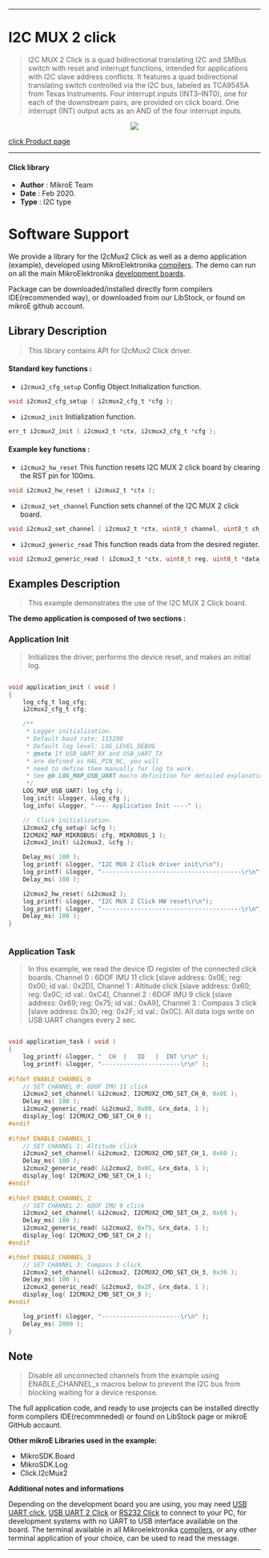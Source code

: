 
---
# I2C MUX 2 click

> I2C MUX 2 Click is a quad bidirectional translating I2C and SMBus switch with reset and interrupt functions, intended for applications with I2C slave address conflicts. It features a quad bidirectional translating switch controlled via the I2C bus, labeled as TCA9545A from Texas Instruments. Four interrupt inputs (INT3–INT0), one for each of the downstream pairs, are provided on click board. One interrupt (INT) output acts as an AND of the four interrupt inputs.

<p align="center">
  <img src="https://download.mikroe.com/images/click_for_ide/i2cmux2_click.png">
</p>

[click Product page](https://www.mikroe.com/i2c-mux-2-click)

---


#### Click library 

- **Author**        : MikroE Team
- **Date**          : Feb 2020.
- **Type**          : I2C type


# Software Support

We provide a library for the I2cMux2 Click 
as well as a demo application (example), developed using MikroElektronika 
[compilers](https://shop.mikroe.com/compilers). 
The demo can run on all the main MikroElektronika [development boards](https://shop.mikroe.com/development-boards).

Package can be downloaded/installed directly form compilers IDE(recommended way), or downloaded from our LibStock, or found on mikroE github account. 

## Library Description

> This library contains API for I2cMux2 Click driver.

#### Standard key functions :

- `i2cmux2_cfg_setup` Config Object Initialization function.
```c
void i2cmux2_cfg_setup ( i2cmux2_cfg_t *cfg ); 
```

- `i2cmux2_init` Initialization function.
```c
err_t i2cmux2_init ( i2cmux2_t *ctx, i2cmux2_cfg_t *cfg );
```

#### Example key functions :

- `i2cmux2_hw_reset` This function resets I2C MUX 2 click board by clearing the RST pin for 100ms.
```c
void i2cmux2_hw_reset ( i2cmux2_t *ctx );
```

- `i2cmux2_set_channel` Function sets channel of the I2C MUX 2 click board.
```c
void i2cmux2_set_channel ( i2cmux2_t *ctx, uint8_t channel, uint8_t ch_slave_address );
```

- `i2cmux2_generic_read` This function reads data from the desired register.
```c
void i2cmux2_generic_read ( i2cmux2_t *ctx, uint8_t reg, uint8_t *data_buf, uint8_t len );
```

## Examples Description

> This example demonstrates the use of the I2C MUX 2 Click board.

**The demo application is composed of two sections :**

### Application Init 

> Initializes the driver, performs the device reset, and makes an initial log.

```c

void application_init ( void )
{
    log_cfg_t log_cfg;
    i2cmux2_cfg_t cfg;

    /** 
     * Logger initialization.
     * Default baud rate: 115200
     * Default log level: LOG_LEVEL_DEBUG
     * @note If USB_UART_RX and USB_UART_TX 
     * are defined as HAL_PIN_NC, you will 
     * need to define them manually for log to work. 
     * See @b LOG_MAP_USB_UART macro definition for detailed explanation.
     */
    LOG_MAP_USB_UART( log_cfg );
    log_init( &logger, &log_cfg );
    log_info( &logger, "---- Application Init ----" );

    //  Click initialization.
    i2cmux2_cfg_setup( &cfg );
    I2CMUX2_MAP_MIKROBUS( cfg, MIKROBUS_1 );
    i2cmux2_init( &i2cmux2, &cfg );

    Delay_ms( 100 );
    log_printf( &logger, "I2C MUX 2 Click driver init\r\n");
    log_printf( &logger, "---------------------------------------\r\n");
    Delay_ms( 100 );

    i2cmux2_hw_reset( &i2cmux2 );
    log_printf( &logger, "I2C MUX 2 Click HW reset\r\n");
    log_printf( &logger, "---------------------------------------\r\n");
    Delay_ms( 100 );
}
  
```

### Application Task

> In this example, we read the device ID register of the connected click boards.
> Channel 0 : 6DOF IMU 11 click [slave address: 0x0E; reg: 0x00; id val.: 0x2D],
> Channel 1 : Altitude click    [slave address: 0x60; reg: 0x0C; id val.: 0xC4],
> Channel 2 : 6DOF IMU 9 click  [slave address: 0x69; reg: 0x75; id val.: 0xA9],
> Channel 3 : Compass 3 click   [slave address: 0x30; reg: 0x2F; id val.: 0x0C].
> All data logs write on USB UART changes every 2 sec.

```c

void application_task ( void )
{
    log_printf( &logger, "  CH  |   ID   |  INT \r\n" );
    log_printf( &logger, "----------------------\r\n" );
    
#ifdef ENABLE_CHANNEL_0
    // SET CHANNEL 0: 6DOF IMU 11 click
    i2cmux2_set_channel( &i2cmux2, I2CMUX2_CMD_SET_CH_0, 0x0E );
    Delay_ms( 100 );
    i2cmux2_generic_read( &i2cmux2, 0x00, &rx_data, 1 );
    display_log( I2CMUX2_CMD_SET_CH_0 );
#endif
    
#ifdef ENABLE_CHANNEL_1
    // SET CHANNEL 1: Altitude click
    i2cmux2_set_channel( &i2cmux2, I2CMUX2_CMD_SET_CH_1, 0x60 );
    Delay_ms( 100 );
    i2cmux2_generic_read( &i2cmux2, 0x0C, &rx_data, 1 );
    display_log( I2CMUX2_CMD_SET_CH_1 );
#endif
    
#ifdef ENABLE_CHANNEL_2
    // SET CHANNEL 2: 6DOF IMU 9 click
    i2cmux2_set_channel( &i2cmux2, I2CMUX2_CMD_SET_CH_2, 0x69 );
    Delay_ms( 100 );
    i2cmux2_generic_read( &i2cmux2, 0x75, &rx_data, 1 );
    display_log( I2CMUX2_CMD_SET_CH_2 );
#endif

#ifdef ENABLE_CHANNEL_3
    // SET CHANNEL 3: Compass 3 click
    i2cmux2_set_channel( &i2cmux2, I2CMUX2_CMD_SET_CH_3, 0x30 );
    Delay_ms( 100 );
    i2cmux2_generic_read( &i2cmux2, 0x2F, &rx_data, 1 );
    display_log( I2CMUX2_CMD_SET_CH_3 );
#endif

    log_printf( &logger, "----------------------\r\n" );
    Delay_ms( 2000 );
} 

```

## Note

> Disable all unconnected channels from the example using ENABLE_CHANNEL_x macros below to prevent the I2C bus from blocking waiting for a device response.

The full application code, and ready to use projects can be  installed directly form compilers IDE(recommneded) or found on LibStock page or mikroE GitHub accaunt.

**Other mikroE Libraries used in the example:** 

- MikroSDK.Board
- MikroSDK.Log
- Click.I2cMux2

**Additional notes and informations**

Depending on the development board you are using, you may need 
[USB UART click](https://shop.mikroe.com/usb-uart-click), 
[USB UART 2 Click](https://shop.mikroe.com/usb-uart-2-click) or 
[RS232 Click](https://shop.mikroe.com/rs232-click) to connect to your PC, for 
development systems with no UART to USB interface available on the board. The 
terminal available in all Mikroelektronika 
[compilers](https://shop.mikroe.com/compilers), or any other terminal application 
of your choice, can be used to read the message.



---
